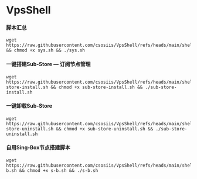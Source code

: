 # VpsShell

#### 脚本汇总

```
wget https://raw.githubusercontent.com/csosiis/VpsShell/refs/heads/main/shell/sys.sh && chmod +x sys.sh && ./sys.sh
```



#### 一键搭建Sub-Store — 订阅节点管理

```
wget https://raw.githubusercontent.com/csosiis/VpsShell/refs/heads/main/shell/sub-store-install.sh && chmod +x sub-store-install.sh && ./sub-store-install.sh
```

#### 一键卸载Sub-Store

```
wget https://raw.githubusercontent.com/csosiis/VpsShell/refs/heads/main/shell/sub-store-uninstall.sh && chmod +x sub-store-uninstall.sh && ./sub-store-uninstall.sh
```



#### 自用Sing-Box节点搭建脚本

```
wget https://raw.githubusercontent.com/csosiis/VpsShell/refs/heads/main/shell/s-b.sh && chmod +x s-b.sh && ./s-b.sh
```



